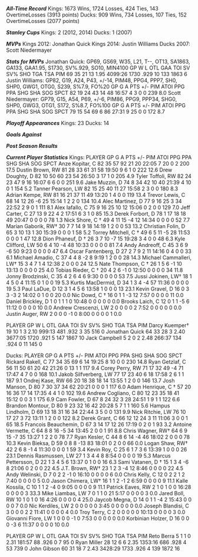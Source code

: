 ***All-Time Record***
Kings: 1673 Wins, 1724 Losses, 424 Ties, 143 OvertimeLosses (3913 points)
Ducks: 909 Wins, 734 Losses, 107 Ties, 152 OvertimeLosses (2077 points)

***Stanley Cups***
Kings: 2 (2012, 2014)
Ducks: 1 (2007)

***MVPs***
Kings 2012: Jonathan Quick
Kings 2014: Justin Williams
Ducks 2007: Scott Niedermayer

***Stats for MVPs***
Jonathan Quick: GP69, GS69, W35, L21, T--, OT13, SA1863, GA133, GAA1.95, S1730, SV%.929, SO10, MIN4100
GP	W	L	OTL	GAA	TOI	SV	SV%	SHO	TGA	TSA	PIM
69	35	21	13	1.95	4099:26	1730	.929	10	133	1863	6
Justin Williams: GP82, G19, A24, P43, +/-14, PIM48, PPG4, PPP7, SH0, SHP0, GWG1, OTG0, S239, S%7.9, FO%20
GP	G	A	PTS	+/-	PIM	ATOI	PPG	PPA	SHG	SHA	SOG	SPCT
82	19	24	43	14	48	16:57	4	3	0	0	239	8.0
Scott Niedermayer: GP79, G15, A54, P69, +/-6, PIM86, PPG9, PPP34,	SHG0, SHP0, GWG3, OTG1, S172, S%8.7, FO%100
GP	G	A	PTS	+/-	PIM	ATOI	PPG	PPA	SHG	SHA	SOG	SPCT
79	15	54	69	6	86	27:31	9	25	0	0	172	8.7

***Playoff Appearances***
Kings: 23
Ducks: 14

***Goals Against***


***Post Season Results***


***Current Player Statistics***
Kings:
PLAYER	GP	G	A	PTS	+/-	PIM	ATOI	PPG	PPA	SHG	SHA	SOG	SPCT
Anze Kopitar, C	82	35	57	92	21	20	22:05	7	20	0	2	200	17.5
Dustin Brown, RW	81	28	33	61	31	58	19:50	9	6	1	0	222	12.6
Drew Doughty, D	82	10	50	60	23	54	26:50	3	17	1	0	205	4.9
Tyler Toffoli, RW	82	24	23	47	9	16	16:07	6	6	0	0	251	9.6
Jake Muzzin, D	74	8	34	42	10	40	21:39	4	10	0	1	154	5.2
Tanner Pearson, LW	82	15	25	40	11	27	15:58	2	3	0	0	180	8.3
Adrian Kempe, RW	81	16	21	37	11	49	13:20	1	4	0	0	119	13.4
Trevor Lewis, C	68	14	12	26	-6	25	15:14	1	2	2	0	134	10.4
Alec Martinez, D	77	9	16	25	3	34	22:52	2	9	0	1	111	8.1
Alex Iafallo, C	75	9	16	25	10	12	15:06	0	2	0	0	129	7.0
Jeff Carter, C	27	13	9	22	4	2	17:51	6	3	1	0	85	15.3
Derek Forbort, D	78	1	17	18	18	49	20:47	0	0	0	0	78	1.3
Nick Shore, C †	49	4	11	15	-4	12	14:34	0	0	0	0	52	7.7
Marian Gaborik, RW†	30	7	7	14	9	18	14:19	1	2	0	0	53	13.2
Christian Folin, D	65	3	10	13	1	30	15:39	0	0	0	1	58	5.2
Torrey Mitchell, C †	49	6	5	11	-5	28	11:53	0	0	0	1	47	12.8
Dion Phaneuf, D †	26	3	7	10	-7	15	19:28	3	4	0	0	48	6.3
Kyle Clifford, LW	50	6	4	10	-4	48	10:33	0	0	0	0	81	7.4
Andy Andreoff, C	45	3	6	9	-6	50	9:23	0	0	0	0	47	6.4
Oscar Fantenberg, D	27	2	7	9	2	11	14:16	0	4	0	0	33	6.1
Michael Amadio, C	37	4	4	8	-2	8	9:19	1	2	0	0	28	14.3
Michael Cammalleri, LW†	15	3	4	7	1	4	12:38	2	0	0	0	24	12.5
Nate Thompson, C †	26	1	5	6	-1	10	13:13	0	0	0	0	25	4.0
Tobias Rieder, C †	20	4	2	6	-1	0	12:50	0	0	0	0	34	11.8
Jonny Brodzinski, C	35	4	2	6	4	6	9:30	0	0	0	0	53	7.5
Jussi Jokinen, LW†	18	1	4	5	0	4	11:15	0	1	0	0	19	5.3
Kurtis MacDermid, D	34	1	3	4	-4	57	11:36	0	0	0	0	19	5.3
Paul LaDue, D	12	3	1	4	5	6	13:58	1	0	0	0	13	23.1
Kevin Gravel, D	16	0	3	3	-3	2	14:02	0	1	0	0	20	0.0
Nic Dowd, C †	16	0	1	1	-3	12	7:57	0	0	0	0	11	0.0
Daniel Brickley, D	1	0	1	1	1	0	10:48	0	0	0	0	0	0.0
Brooks Laich, C	12	0	1	1	-5	6	11:12	0	0	0	0	10	0.0
Andrew Crescenzi, LW	2	0	0	0	0	2	7:52	0	0	0	0	0	0.0
Justin Auger, RW	2	0	0	0	-1	0	8:00	0	0	0	0	1	0.0

PLAYER	GP	W	L	OTL	GAA	TOI	SV	SV%	SHO	TGA	TSA	PIM
Darcy Kuemper†	19	10	1	3	2.10	999:13	481	.932	3	35	516	0
Jonathan Quick	64	33	28	3	2.40	3677:05	1720	.921	5	147	1867	10
Jack Campbell	5	2	0	2	2.48	266:37	134	.924	0	11	145	0

Ducks:
PLAYER	GP	G	A	PTS	+/-	PIM	ATOI	PPG	PPA	SHG	SHA	SOG	SPCT
Rickard Rakell, C	77	34	35	69	6	14	19:25	8	10	0	0	230	14.8
Ryan Getzlaf, C	56	11	50	61	20	42	21:26	0	13	1	1	117	9.4
Corey Perry, RW	71	17	32	49	-4	71	17:47	4	7	0	0	168	10.1
Jakob Silfverberg, LW	77	17	23	40	6	18	17:58	2	6	1	1	187	9.1
Ondrej Kase, RW	66	20	18	38	18	14	13:55	1	2	0	0	146	13.7
Josh Manson, D	80	7	30	37	34	62	20:21	0	0	0	1	117	6.0
Adam Henrique, C †	57	20	16	36	17	14	17:35	4	4	1	0	102	19.6
Andrew Cogliano, C	80	12	23	35	18	41	15:12	0	0	3	1	175	6.9
Cam Fowler, D	67	8	24	32	3	28	24:51	1	9	1	1	122	6.6
Brandon Montour, D	80	9	23	32	16	42	20:28	5	7	1	1	160	5.6
Hampus Lindholm, D	69	13	18	31	16	34	22:44	3	5	0	0	131	9.9
Nick Ritchie, LW	76	10	17	27	3	72	13:11	1	2	0	0	122	8.2
Derek Grant, C	66	12	12	24	3	11	11:06	3	0	0	1	65	18.5
Francois Beauchemin, D	67	3	14	17	12	26	17:19	0	2	0	1	93	3.2
Antoine Vermette, C	64	8	8	16	-5	34	13:45	2	0	0	1	91	8.8
Chris Wagner, RW†	64	6	9	15	-7	35	13:27	1	2	2	0	78	7.7
Ryan Kesler, C	44	8	6	14	-4	46	18:02	2	0	0	0	78	10.3
Kevin Bieksa, D	59	0	8	8	-13	83	18:01	0	2	0	0	66	0.0
Logan Shaw, RW†	42	2	6	8	-1	4	11:30	0	0	0	1	59	3.4
Kevin Roy, C	25	6	1	7	3	6	13:39	1	0	0	0	26	23.1
Dennis Rasmussen, LW	27	1	3	4	4	8	8:54	0	0	0	0	19	5.3
Marcus Pettersson, D	22	1	3	4	5	6	13:37	0	1	0	0	16	6.3
Sami Vatanen, D †	15	1	3	4	-6	8	21:06	0	2	0	0	22	4.5
J.T. Brown, RW†	23	1	2	3	-4	12	8:46	0	0	0	0	22	4.5
Andy Welinski, D	7	0	2	2	-1	0	16:10	0	0	0	0	6	0.0
Chris Kelly, C	12	0	2	2	1	2	7:40	0	0	0	0	5	0.0
Jason Chimera, LW†	16	1	1	2	-1	2	6:59	0	0	0	0	9	11.1
Kalle Kossila, C	10	1	1	2	-4	0	9:05	0	0	0	0	9	11.1
Patrick Eaves, RW	2	1	0	1	0	0	16:28	0	0	0	0	3	33.3
Mike Liambas, LW	7	0	1	1	0	21	5:17	0	0	0	0	3	0.0
Jared Boll, RW	10	1	0	1	0	16	4:26	0	0	0	0	4	25.0
Jaycob Megna, D	14	0	1	1	-4	2	15:43	0	0	0	0	7	0.0
Nic Kerdiles, LW	2	0	0	0	0	0	3:45	0	0	0	0	0	0.0
Joseph Blandisi, C	3	0	0	0	2	2	11:41	0	0	0	0	4	0.0
Troy Terry, C	2	0	0	0	0	0	10:13	0	0	0	0	3	0.0
Giovanni Fiore, LW	1	0	0	0	-1	0	7:53	0	0	0	0	0	0.0
Korbinian Holzer, D	16	0	0	0	-3	6	11:37	0	0	0	0	10	0.0

PLAYER	GP	W	L	OTL	GAA	TOI	SV	SV%	SHO	TGA	TSA	PIM
Reto Berra	5	1	1	0	2.31	181:57	88	.926	0	7	95	0
Ryan Miller	28	12	6	6	2.35	1353:16	686	.928	4	53	739	0
John Gibson	60	31	18	7	2.43	3428:29	1733	.926	4	139	1872	16

